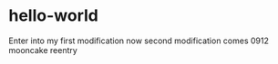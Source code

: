 # hello-world

Enter into my first modification
now second modification comes
0912 mooncake
reentry
